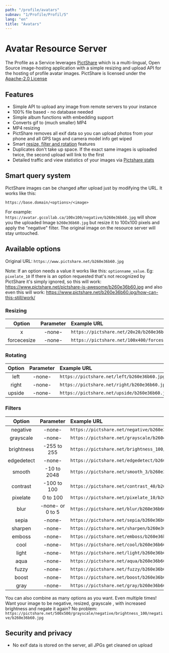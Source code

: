 ```yaml
---
path: "/profile/avatars"
subnav: "1/Profile/Profil/5"
lang: "en"
title: "Avatars"
---
```


<helmet>
<title> Profile - Avatars</title>
</helmet>

# Avatar Resource Server

The Profile as a Service leverages [PictShare](https://github.com/chrisiaut/pictshare) which is a multi-lingual, Open Source image-hosting application with a simple resizing and upload API for the hosting of profile avatar images.  PictShare is licensed under the [Apache-2.0 License](https://github.com/chrisiaut/pictshare/blob/master/LICENSE)

## Features

* Simple API to upload any image from remote servers to your instance
* 100% file based - no database needed
* Simple album functions with embedding support
* Converts gif to (much smaller) MP4
* MP4 resizing
* PictShare removes all exif data so you can upload photos from your phone and all GPS tags and camera model info get wiped
* Smart [resize, filter and rotation](#smart-query-system) features
* Duplicates don't take up space. If the exact same images is uploaded twice, the second upload will link to the first
* Detailed traffic and view statistics of your images via [Pictshare stats](https://github.com/chrisiaut/pictshare_stats)

## Smart query system

PictShare images can be changed after upload just by modifying the URL. It works like this:

`https://base.domain/<options>/<image>`

For example: `https://avatar.gccollab.ca/100x100/negative/b260e36b60.jpg` will show you the uploaded Image `b260e36b60.jpg` but resize it to 100x100 pixels and apply the "negative" filter. The original image on the resource server will stay untouched.

## Available options

Original URL: `https://www.pictshare.net/b260e36b60.jpg`

Note: If an option needs a value it works like this: `optionname_value`. Eg: `pixelate_10`
If there is an option requested that's not recognized by PictShare it's simply ignored, so this will work: https://www.pictshare.net/pictshare-is-awesome/b260e36b60.jpg and also even this will work: https://www.pictshare.net/b260e36b60.jpg/how-can-this-still/work/

### Resizing

| Option | Parameter | Example URL
| :---: | :---: | :--- |
| <width>x<height>     |   -none-      |  `https://pictshare.net/20x20/b260e36b60.jpg`  |
| forcecesize | -none- | `https://pictshare.net/100x400/forcesize/b260e36b60.jpg `|


### Rotating

|        Option        |   Parameter   |  Example URL |
| :---: | :---: | :---|
| left    | -none-  |  `https://pictshare.net/left/b260e36b60.jpg` |
| right  | -none-   |  `https://pictshare.net/right/b260e36b60.jpg` |
| upside |  -none-  |  `https://pictshare.net/upside/b260e36b60.jpg`  |

### Filters

|        Option        |   Parameter      |  Example URL |
| :---: | :---: | :---|
|      negative        |      -none-      |  `https://pictshare.net/negative/b260e36b60.jpg`          |
|      grayscale       |      -none-      |  `https://pictshare.net/grayscale/b260e36b60.jpg`         |
|      brightness      |   -255 to 255    |  `https://pictshare.net/brightness_100/b260e36b60.jpg`    |
|      edgedetect      |      -none-      |  `https://pictshare.net/edgedetect/b260e36b60.jpg`        |
|       smooth         |   -10 to 2048    |  `https://pictshare.net/smooth_3/b260e36b60.jpg`          |
|       contrast       |   -100 to 100    |  `https://pictshare.net/contrast_40/b260e36b60.jpg`       |
|       pixelate       |     0 to 100     |  `https://pictshare.net/pixelate_10/b260e36b60.jpg`       |
|        blur          | -none- or 0 to 5 |  `https://pictshare.net/blur/b260e36b60.jpg`              |
|        sepia         |      -none-      |  `https://pictshare.net/sepia/b260e36b60.jpg`             |
|       sharpen        |      -none-      |  `https://pictshare.net/sharpen/b260e36b60.jpg`           |
|       emboss         |      -none-      |  `https://pictshare.net/emboss/b260e36b60.jpg`            |
|        cool          |      -none-      |  `https://pictshare.net/cool/b260e36b60.jpg`              |
|        light         |      -none-      |  `https://pictshare.net/light/b260e36b60.jpg`            |
|        aqua          |      -none-      |  `https://pictshare.net/aqua/b260e36b60.jpg`              |
|        fuzzy         |      -none-      |  `https://pictshare.net/fuzzy/b260e36b60.jpg`            |
|        boost         |      -none-      |  `https://pictshare.net/boost/b260e36b60.jpg`           |
|        gray          |      -none-      |  `https://pictshare.net/gray/b260e36b60.jpg`              |

You can also combine as many options as you want. Even multiple times! Want your image to be negative, resized, grayscale , with increased brightness and negate it again? No problem: `https://pictshare.net/500x500/grayscale/negative/brightness_100/negative/b260e36b60.jpg`


## Security and privacy

* No exif data is stored on the server, all JPGs get cleaned on upload